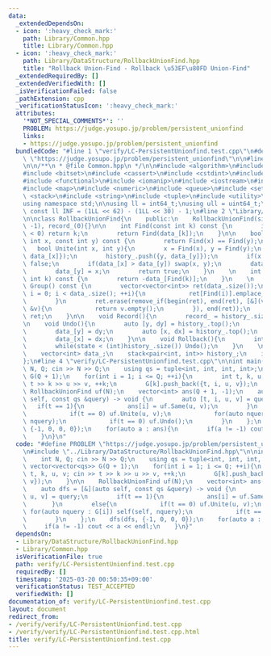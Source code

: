 ```yaml
---
data:
  _extendedDependsOn:
  - icon: ':heavy_check_mark:'
    path: Library/Common.hpp
    title: Library/Common.hpp
  - icon: ':heavy_check_mark:'
    path: Library/DataStructure/RollbackUnionFind.hpp
    title: "Rollback Union-Find - Rollback \u53EF\u80FD Union-Find"
  _extendedRequiredBy: []
  _extendedVerifiedWith: []
  _isVerificationFailed: false
  _pathExtension: cpp
  _verificationStatusIcon: ':heavy_check_mark:'
  attributes:
    '*NOT_SPECIAL_COMMENTS*': ''
    PROBLEM: https://judge.yosupo.jp/problem/persistent_unionfind
    links:
    - https://judge.yosupo.jp/problem/persistent_unionfind
  bundledCode: "#line 1 \"verify/LC-PersistentUnionfind.test.cpp\"\n#define PROBLEM\
    \ \"https://judge.yosupo.jp/problem/persistent_unionfind\"\n\n#line 2 \"Library/Common.hpp\"\
    \n\n/**\n * @file Common.hpp\n */\n\n#include <algorithm>\n#include <array>\n\
    #include <bitset>\n#include <cassert>\n#include <cstdint>\n#include <deque>\n\
    #include <functional>\n#include <iomanip>\n#include <iostream>\n#include <limits>\n\
    #include <map>\n#include <numeric>\n#include <queue>\n#include <set>\n#include\
    \ <stack>\n#include <string>\n#include <tuple>\n#include <utility>\n#include <vector>\n\
    using namespace std;\n\nusing ll = int64_t;\nusing ull = uint64_t;\n\nconstexpr\
    \ const ll INF = (1LL << 62) - (1LL << 30) - 1;\n#line 2 \"Library/DataStructure/RollbackUnionFind.hpp\"\
    \n\nclass RollbackUnionFind{\n    public:\n    RollbackUnionFind(size_t n) : data_(n,\
    \ -1), record_(0){}\n\n    int Find(const int k) const {\n        if(data_[k]\
    \ < 0) return k;\n        return Find(data_[k]);\n    }\n\n    bool Same(const\
    \ int x, const int y) const {\n        return Find(x) == Find(y);\n    }\n\n \
    \   bool Unite(int x, int y){\n        x = Find(x), y = Find(y);\n        history_.push({x,\
    \ data_[x]});\n        history_.push({y, data_[y]});\n        if(x == y) return\
    \ false;\n        if(data_[x] > data_[y]) swap(x, y);\n        data_[x] += data_[y];\n\
    \        data_[y] = x;\n        return true;\n    }\n    \n    int Size(const\
    \ int k) const {\n        return -data_[Find(k)];\n    }\n    \n    vector<vector<int>>\
    \ Group() const {\n        vector<vector<int>> ret(data_.size());\n        for(int\
    \ i = 0; i < data_.size(); ++i){\n            ret[Find(i)].emplace_back(i);\n\
    \        }\n        ret.erase(remove_if(begin(ret), end(ret), [&](vector<int>\
    \ &v){\n            return v.empty();\n        }), end(ret));\n        return\
    \ ret;\n    }\n\n    void Record(){\n        record_ = history_.size();\n    }\n\
    \n    void Undo(){\n        auto [y, dy] = history_.top();\n        history_.pop();\n\
    \        data_[y] = dy;\n        auto [x, dx] = history_.top();\n        history_.pop();\n\
    \        data_[x] = dx;\n    }\n\n    void Rollback(){\n        int state = record_;\n\
    \        while(state < (int)history_.size()) Undo();\n    }\n    \n    private:\n\
    \    vector<int> data_;\n    stack<pair<int, int>> history_;\n    int record_;\n\
    };\n#line 4 \"verify/LC-PersistentUnionfind.test.cpp\"\n\nint main(){\n    int\
    \ N, Q; cin >> N >> Q;\n    using qs = tuple<int, int, int, int>;\n    vector<vector<qs>>\
    \ G(Q + 1);\n    for(int i = 1; i <= Q; ++i){\n        int t, k, u, v; cin >>\
    \ t >> k >> u >> v, ++k;\n        G[k].push_back({t, i, u, v});\n    }\n\n   \
    \ RollbackUnionFind uf(N);\n    vector<int> ans(Q + 1, -1);\n    auto dfs = [&](auto\
    \ self, const qs &query) -> void {\n        auto [t, i, u, v] = query;\n     \
    \   if(t == 1){\n            ans[i] = uf.Same(u, v);\n        }\n        else{\n\
    \            if(t == 0) uf.Unite(u, v);\n            for(auto nquery : G[i]) self(self,\
    \ nquery);\n            if(t == 0) uf.Undo();\n        }\n    };\n    dfs(dfs,\
    \ {-1, 0, 0, 0});\n    for(auto a : ans){\n        if(a != -1) cout << a << endl;\n\
    \    }\n}\n"
  code: "#define PROBLEM \"https://judge.yosupo.jp/problem/persistent_unionfind\"\n\
    \n#include \"../Library/DataStructure/RollbackUnionFind.hpp\"\n\nint main(){\n\
    \    int N, Q; cin >> N >> Q;\n    using qs = tuple<int, int, int, int>;\n   \
    \ vector<vector<qs>> G(Q + 1);\n    for(int i = 1; i <= Q; ++i){\n        int\
    \ t, k, u, v; cin >> t >> k >> u >> v, ++k;\n        G[k].push_back({t, i, u,\
    \ v});\n    }\n\n    RollbackUnionFind uf(N);\n    vector<int> ans(Q + 1, -1);\n\
    \    auto dfs = [&](auto self, const qs &query) -> void {\n        auto [t, i,\
    \ u, v] = query;\n        if(t == 1){\n            ans[i] = uf.Same(u, v);\n \
    \       }\n        else{\n            if(t == 0) uf.Unite(u, v);\n           \
    \ for(auto nquery : G[i]) self(self, nquery);\n            if(t == 0) uf.Undo();\n\
    \        }\n    };\n    dfs(dfs, {-1, 0, 0, 0});\n    for(auto a : ans){\n   \
    \     if(a != -1) cout << a << endl;\n    }\n}"
  dependsOn:
  - Library/DataStructure/RollbackUnionFind.hpp
  - Library/Common.hpp
  isVerificationFile: true
  path: verify/LC-PersistentUnionfind.test.cpp
  requiredBy: []
  timestamp: '2025-03-20 00:50:35+09:00'
  verificationStatus: TEST_ACCEPTED
  verifiedWith: []
documentation_of: verify/LC-PersistentUnionfind.test.cpp
layout: document
redirect_from:
- /verify/verify/LC-PersistentUnionfind.test.cpp
- /verify/verify/LC-PersistentUnionfind.test.cpp.html
title: verify/LC-PersistentUnionfind.test.cpp
---
```

